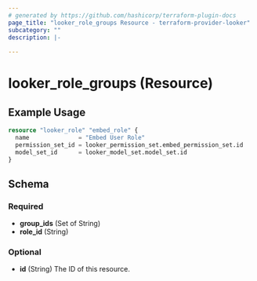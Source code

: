 ```yaml
---
# generated by https://github.com/hashicorp/terraform-plugin-docs
page_title: "looker_role_groups Resource - terraform-provider-looker"
subcategory: ""
description: |-
  
---
```


# looker_role_groups (Resource)



## Example Usage

```terraform
resource "looker_role" "embed_role" {
  name              = "Embed User Role"
  permission_set_id = looker_permission_set.embed_permission_set.id
  model_set_id      = looker_model_set.model_set.id
}
```

<!-- schema generated by tfplugindocs -->
## Schema

### Required

- **group_ids** (Set of String)
- **role_id** (String)

### Optional

- **id** (String) The ID of this resource.


